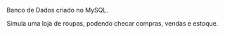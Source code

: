 Banco de Dados criado no MySQL.

Simula uma loja de roupas, podendo checar compras, vendas e estoque.
